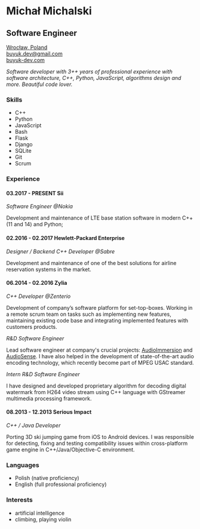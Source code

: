 Michał Michalski
====================
Software Engineer
--------------------

[Wrocław, Poland](https://goo.gl/maps/AB7o5ebMKSG2)  
[buyuk.dev@gmail.com](mailto:buyuk.dev@gmail.com)  
[buyuk-dev.com](http://buyuk-dev.com)

*Software developer with 3++ years of professional experience with software architecture,
C++, Python, JavaScript, algorithms design and more. Beautiful code lover.*

### Skills

+ C++
+ Python
+ JavaScript
+ Bash
+ Flask
+ Django
+ SQLite
+ Git
+ Scrum

### Experience

#### 03.2017 - PRESENT Sii

*Software Engineer @Nokia*

Development and maintenance of LTE base station software in modern C++(11 and 14) and Python;

#### 02.2016 - 02.2017 Hewlett-Packard Enterprise

*Designer / Backend C++ Developer @Sabre*

Development and maintenance of one of the best solutions for airline reservation systems in the market.

#### 06.2014 - 02.2016 Zylia

*C++ Developer @Zenterio*

Development of company’s software platform for set-top-boxes. Working in a remote scrum team on tasks such as implementing new features, maintaining existing code base and integrating implemented features with customers products.

*R&D Software Engineer*

Lead software engineer at company's crucial projects: [AudioImmersion][1] and [AudioSense][2]. I have also helped in the development of state-of-the-art audio encoding technology, which recently become part of MPEG USAC standard.

[1]: http://audioimmersion.pl/
[2]: http://www.zylia.pl/3d-audiosense.html

*Intern R&D Software Engineer*

I have designed and developed proprietary algorithm for decoding digital watermark from H264 video stream using C++ language with GStreamer multimedia processing framework.

#### 08.2013 - 12.2013 Serious Impact

*C++ / Java Developer*

Porting 3D ski jumping game from iOS to Android devices. I was responsible for detecting, fixing and testing compatibility issues within cross-platform game engine in C++/Java/Objective-C environment.


### Languages

+ Polish (native proficiency)
+ English (full professional proficiency)

### Interests

+ artificial intelligence
+ climbing, playing violin
